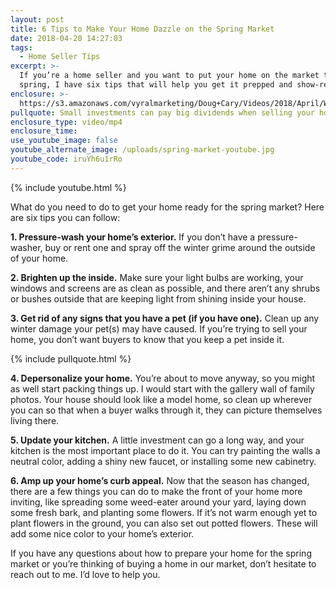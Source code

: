 ```yaml
---
layout: post
title: 6 Tips to Make Your Home Dazzle on the Spring Market
date: 2018-04-20 14:27:03
tags:
  - Home Seller Tips
excerpt: >-
  If you’re a home seller and you want to put your home on the market this
  spring, I have six tips that will help you get it prepped and show-ready.
enclosure: >-
  https://s3.amazonaws.com/vyralmarketing/Doug+Cary/Videos/2018/April/Wasatch+Front+Real+Estate+Agent-+6+Tips+to+Make+Your+Home+Dazzle+on+the+Spring+Market.mp4
pullquote: Small investments can pay big dividends when selling your home.
enclosure_type: video/mp4
enclosure_time:
use_youtube_image: false
youtube_alternate_image: /uploads/spring-market-youtube.jpg
youtube_code: iruYh6u1rRo
---
```


{% include youtube.html %}

What do you need to do to get your home ready for the spring market? Here are six tips you can follow:

**1. Pressure-wash your home’s exterior.** If you don’t have a pressure-washer, buy or rent one and spray off the winter grime around the outside of your home.

**2. Brighten up the inside.** Make sure your light bulbs are working, your windows and screens are as clean as possible, and there aren’t any shrubs or bushes outside that are keeping light from shining inside your house.

**3. Get rid of any signs that you have a pet (if you have one).** Clean up any winter damage your pet(s) may have caused. If you’re trying to sell your home, you don’t want buyers to know that you keep a pet inside it.

{% include pullquote.html %}

**4. Depersonalize your home.** You’re about to move anyway, so you might as well start packing things up. I would start with the gallery wall of family photos. Your house should look like a model home, so clean up wherever you can so that when a buyer walks through it, they can picture themselves living there.

**5. Update your kitchen.** A little investment can go a long way, and your kitchen is the most important place to do it. You can try painting the walls a neutral color, adding a shiny new faucet, or installing some new cabinetry.

**6. Amp up your home’s curb appeal.** Now that the season has changed, there are a few things you can do to make the front of your home more inviting, like spreading some weed-eater around your yard, laying down some fresh bark, and planting some flowers. If it’s not warm enough yet to plant flowers in the ground, you can also set out potted flowers. These will add some nice color to your home’s exterior.

If you have any questions about how to prepare your home for the spring market or you’re thinking of buying a home in our market, don’t hesitate to reach out to me. I’d love to help you.